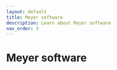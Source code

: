 ```yaml
---
layout: default
title: Meyer software
description: Learn about Meyer software
nav_order: 3
---
```


# Meyer software
